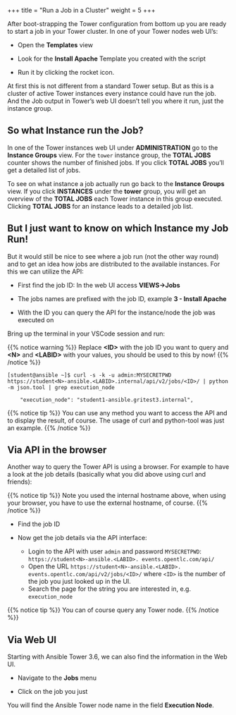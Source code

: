 +++
title = "Run a Job in a Cluster"
weight = 5
+++

After boot-strapping the Tower configuration from bottom up you are ready to start a job in your Tower cluster. In one of your Tower nodes web UI’s:

  - Open the **Templates** view

  - Look for the **Install Apache** Template you created with the script

  - Run it by clicking the rocket icon.

At first this is not different from a standard Tower setup. But as this is a cluster of active Tower instances every instance could have run the job. And the Job output in Tower’s web UI doesn’t tell you where it run, just the instance group.

## So what Instance run the Job?

In one of the Tower instances web UI under **ADMINISTRATION** go to the **Instance Groups** view. For the `tower` instance group, the **TOTAL JOBS** counter shows the number of finished jobs. If you click **TOTAL JOBS** you’ll get a detailed list of jobs.

To see on what instance a job actually run go back to the **Instance Groups** view. If you click **INSTANCES** under the **tower** group, you will get an overview of the **TOTAL JOBS** each Tower instance in this group executed. Clicking **TOTAL JOBS** for an instance leads to a detailed job list.

## But I just want to know on which Instance my Job Run!

But it would still be nice to see where a job run (not the other way round) and to get an idea how jobs are distributed to the available instances. For this we can utilize the API:

  - First find the job ID: In the web UI access **VIEWS→Jobs**

  - The jobs names are prefixed with the job ID, example **3 - Install
    Apache**

  - With the ID you can query the API for the instance/node the job was
    executed on

Bring up the terminal in your VSCode session and run:

{{% notice warning %}}
Replace **\<ID>** with the job ID you want to query and **\<N>** and **\<LABID>** with your values, you should be used to this by now!
{{% /notice %}}

    [student@ansible ~]$ curl -s -k -u admin:MYSECRETPWD https://student<N>-ansible.<LABID>.internal/api/v2/jobs/<ID>/ | python -m json.tool | grep execution_node

        "execution_node": "student1-ansible.gritest3.internal",

{{% notice tip %}}
You can use any method you want to access the API and to display the result, of course. The usage of curl and python-tool was just an example.
{{% /notice %}}

## Via API in the browser

Another way to query the Tower API is using a browser. For example to have a look at the job details (basically what you did above using curl and friends):

{{% notice tip %}}
Note you used the internal hostname above, when using your browser, you have to use the external hostname, of course.
{{% /notice %}}

  - Find the job ID

  - Now get the job details via the API interface:

      - Login to the API with user `admin` and password `MYSECRETPWD`: `https://student<N>-ansible.<LABID>. events.opentlc.com/api/`
      - Open the URL `https://student<N>-ansible.<LABID>. events.opentlc.com/api/v2/jobs/<ID>/` where `<ID>` is the number of the job you just looked up in the UI.
      - Search the page for the string you are interested in, e.g. `execution_node`

{{% notice tip %}}
You can of course query any Tower node.
{{% /notice %}}

## Via Web UI

Starting with Ansible Tower 3.6, we can also find the information in the Web UI.

- Navigate to the **Jobs** menu

- Click on the job you just

You will find the Ansible Tower node name in the field **Execution Node**.
